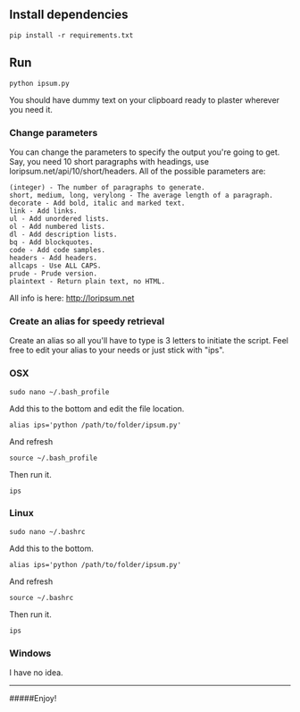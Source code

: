## Install dependencies

    pip install -r requirements.txt

## Run

    python ipsum.py

You should have dummy text on your clipboard ready to plaster wherever you need it.

### Change parameters

You can change the parameters to specify the output you're going to get. Say, you need 10 short paragraphs with headings, use loripsum.net/api/10/short/headers. All of the possible parameters are:

    (integer) - The number of paragraphs to generate.
    short, medium, long, verylong - The average length of a paragraph.
    decorate - Add bold, italic and marked text.
    link - Add links.
    ul - Add unordered lists.
    ol - Add numbered lists.
    dl - Add description lists.
    bq - Add blockquotes.
    code - Add code samples.
    headers - Add headers.
    allcaps - Use ALL CAPS.
    prude - Prude version.
    plaintext - Return plain text, no HTML.

All info is here: http://loripsum.net

### Create an alias for speedy retrieval

Create an alias so all you'll have to type is 3 letters to initiate the script. Feel free to edit your alias to your needs or just stick with "ips".

### OSX

```
sudo nano ~/.bash_profile
```
Add this to the bottom and edit the file location.
```
alias ips='python /path/to/folder/ipsum.py'
```
And refresh
```
source ~/.bash_profile
```
Then run it.
```
ips
```

### Linux

```
sudo nano ~/.bashrc
```
Add this to the bottom.
```
alias ips='python /path/to/folder/ipsum.py'
```
And refresh
```
source ~/.bashrc
```
Then run it.
```
ips
```

### Windows

I have no idea.

---

#####Enjoy!
